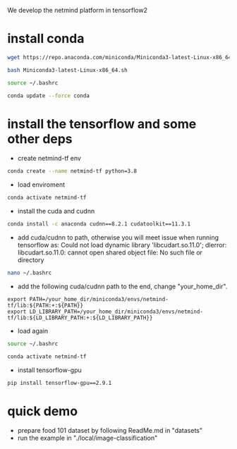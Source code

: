 We develop the netmind platform in tensorflow2

# install conda

```bash
wget https://repo.anaconda.com/miniconda/Miniconda3-latest-Linux-x86_64.sh

bash Miniconda3-latest-Linux-x86_64.sh

source ~/.bashrc

conda update --force conda
```
#

# install the tensorflow and some other deps
* create netmind-tf env
```bash
conda create --name netmind-tf python=3.8
```
* load enviroment
```bash
conda activate netmind-tf
```

* install the cuda and cudnn
```bash
conda install -c anaconda cudnn==8.2.1 cudatoolkit==11.3.1
```

* add cuda/cudnn to path, otherwise you will meet issue when running tensorflow as: Could not load dynamic library 'libcudart.so.11.0'; dlerror: libcudart.so.11.0: cannot open shared object file: No such file or directory
```bash
nano ~/.bashrc
```
* add the following cuda/cudnn path to the end, change "your_home_dir".
```
export PATH=/your_home_dir/miniconda3/envs/netmind-tf/lib:${PATH:+:${PATH}}
export LD_LIBRARY_PATH=/your_home_dir/miniconda3/envs/netmind-tf/lib:${LD_LIBRARY_PATH:+:${LD_LIBRARY_PATH}}
```

* load again
```bash
source ~/.bashrc
```
```bash
conda activate netmind-tf
```
* install tensorflow-gpu
```bash
pip install tensorflow-gpu==2.9.1
```
#

# quick demo
* prepare food 101 dataset by following ReadMe.md in "datasets"
* run the example in "./local/image-classification" 